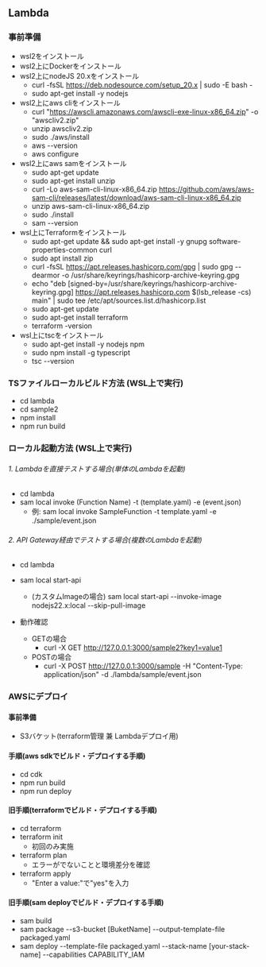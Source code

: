 ## Lambda
### 事前準備
- wsl2をインストール
- wsl2上にDockerをインストール
- wsl2上にnodeJS 20.xをインストール
  - curl -fsSL https://deb.nodesource.com/setup_20.x | sudo -E bash -
  - sudo apt-get install -y nodejs
- wsl2上にaws cliをインストール
  - curl "https://awscli.amazonaws.com/awscli-exe-linux-x86_64.zip" -o "awscliv2.zip"
  - unzip awscliv2.zip
  - sudo ./aws/install
  - aws --version
  - aws configure
- wsl2上にaws samをインストール
  - sudo apt-get update
  - sudo apt-get install unzip
  - curl -Lo aws-sam-cli-linux-x86_64.zip https://github.com/aws/aws-sam-cli/releases/latest/download/aws-sam-cli-linux-x86_64.zip
  - unzip aws-sam-cli-linux-x86_64.zip
  - sudo ./install
  - sam --version
- wsl上にTerraformをインストール
  - sudo apt-get update && sudo apt-get install -y gnupg software-properties-common curl
  - sudo apt install zip
  - curl -fsSL https://apt.releases.hashicorp.com/gpg | sudo gpg --dearmor -o /usr/share/keyrings/hashicorp-archive-keyring.gpg
  - echo "deb [signed-by=/usr/share/keyrings/hashicorp-archive-keyring.gpg] https://apt.releases.hashicorp.com $(lsb_release -cs) main" | sudo tee /etc/apt/sources.list.d/hashicorp.list
  - sudo apt-get update
  - sudo apt-get install terraform
  - terraform -version
- wsl上にtscをインストール
  - sudo apt-get install -y nodejs npm
  - sudo npm install -g typescript
  - tsc --version

### TSファイルローカルビルド方法 (WSL上で実行)
- cd lambda
- cd sample2
- npm install
- npm run build

### ローカル起動方法 (WSL上で実行)
###### 1. Lambdaを直接テストする場合(単体のLambdaを起動)
- cd lambda
- sam local invoke (Function Name) -t (template.yaml) -e (event.json)
  - 例: sam local invoke SampleFunction -t template.yaml -e ./sample/event.json

###### 2. API Gateway経由でテストする場合(複数のLambdaを起動)
- cd lambda
- sam local start-api
  - (カスタムImageの場合) sam local start-api --invoke-image nodejs22.x:local --skip-pull-image

- 動作確認
  - GETの場合
    - curl -X GET http://127.0.0.1:3000/sample2?key1=value1
  - POSTの場合
    - curl -X POST http://127.0.0.1:3000/sample -H "Content-Type: application/json" -d ./lambda/sample/event.json

### AWSにデプロイ
#### 事前準備
- S3バケット(terraform管理 兼 Lambdaデプロイ用)

#### 手順(aws sdkでビルド・デプロイする手順)
- cd cdk
- npm run build
- npm run deploy

#### 旧手順(terraformでビルド・デプロイする手順)
- cd terraform
- terraform init
  - 初回のみ実施
- terraform plan
  - エラーがでないことと環境差分を確認
- terraform apply
  - "Enter a value:"で"yes"を入力

#### 旧手順(sam deployでビルド・デプロイする手順)
- sam build
- sam package --s3-bucket [BuketName] --output-template-file packaged.yaml
- sam deploy --template-file packaged.yaml --stack-name [your-stack-name] --capabilities CAPABILITY_IAM
